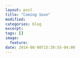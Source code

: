 ```yaml
---
layout: post
title: "Coming Soon"
modified:
categories: blog
excerpt:
tags: []
image:
  feature:
date: 2014-08-08T15:39:55-04:00
---
```

